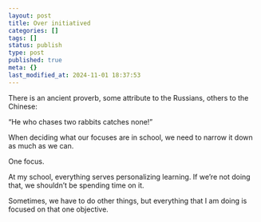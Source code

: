 ```yaml
---
layout: post
title: Over initiatived
categories: []
tags: []
status: publish
type: post
published: true
meta: {}
last_modified_at: 2024-11-01 18:37:53
---
```


There is an ancient proverb, some attribute to the Russians, others to the Chinese:

“He who chases two rabbits catches none!”

When deciding what our focuses are in school, we need to narrow it down as much as we can.

One focus.

At my school, everything serves personalizing learning. If we’re not doing that, we shouldn’t be spending time on it.

Sometimes, we have to do other things, but everything that I am doing is focused on that one objective.

